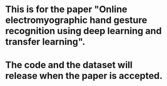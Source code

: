 # This is for the paper "Online electromyographic hand gesture recognition using deep learning and transfer learning". 
# The code and the dataset will release when the paper is accepted.
